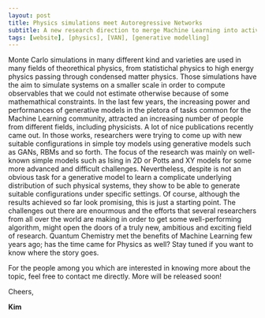 ```yaml
---
layout: post
title: Physics simulations meet Autoregressive Networks
subtitle: A new research direction to merge Machine Learning into active research in Physics 
tags: [website], [physics], [VAN], [generative modelling]
---
```


Monte Carlo simulations in many different kind and varieties are used in many fields of theorethical physics, from statistichal physics to high energy physics passing through condensed matter physics.
Those simulations have the aim to simulate systems on a smaller scale in order to compute observables that we could not estimate otherwise because of some mathemathical constraints.
In the last few years, the increasing power and performances of generative models in the pletora of tasks common for the Machine Learning community, attracted
an increasing number of people from different fields, including physicists. A lot of nice publications recently came out. In those works, researchers were trying to come up with new suitable configurations in simple toy models using generative models such as 
GANs, RBMs and so forth. The focus of the research was mainly on well-known simple models such as Ising in 2D or Potts and XY models for some more advanced and difficult challenges. 
Nevertheless, despite is not an obvious task for a generative model to learn a complicate underlying distribution of such physical systems, they show to be able to generate suitable configurations under specific settings.
Of course, although the results achieved so far look promising, this is just a starting point. The challenges out there are enourmous and the efforts that several researchers from all over the world are making in order to get some well-performing algorithm, 
might open the doors of a truly new, ambitious and exciting field of research. 
Quantum Chemistry met the benefits of Machine Learning few years ago; has the time came for Physics as well?
Stay tuned if you want to know where the story goes.   

For the people among you which are interested in knowing more about the topic, feel free to contact me directly. 
More will be released soon!  

Cheers,

**Kim**
